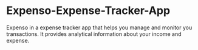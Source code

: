 # Expenso-Expense-Tracker-App
Expenso in a expense tracker app that helps you manage and monitor you transactions.  It provides analytical information  about your income and expense.
